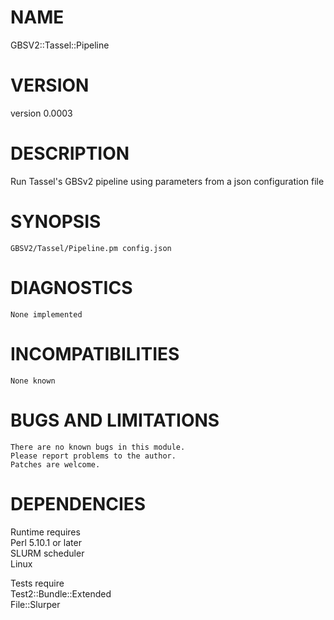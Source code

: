 # NAME

GBSV2::Tassel::Pipeline  

# VERSION

version 0.0003

# DESCRIPTION

Run Tassel's GBSv2 pipeline using parameters from a json configuration file  

# SYNOPSIS

    GBSV2/Tassel/Pipeline.pm config.json  

# DIAGNOSTICS

    None implemented  

# INCOMPATIBILITIES

    None known  

# BUGS AND LIMITATIONS

    There are no known bugs in this module.  
    Please report problems to the author.  
    Patches are welcome.  

# DEPENDENCIES

Runtime requires  
    Perl 5.10.1 or later  
    SLURM scheduler  
    Linux  

Tests require  
    Test2::Bundle::Extended  
    File::Slurper  
